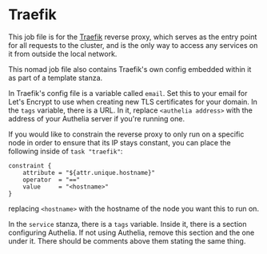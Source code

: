 # Traefik

This job file is for the [Traefik](https://github.com/traefik/traefik) reverse proxy, which serves as the entry point for all requests to the cluster, and is the only way to access any services on it from outside the local network.

This nomad job file also contains Traefik's own config embedded within it as part of a template stanza.

In Traefik's config file is a variable called `email`. Set this to your email for Let's Encrypt to use when creating new TLS certificates for your domain. In the `tags` variable, there is a URL. In it, replace `<authelia address>` with the address of your Authelia server if you're running one.

If you would like to constrain the reverse proxy to only run on a specific node in order to ensure that its IP stays constant, you can place the following inside of `task "traefik"`:

```hcl
constraint {
    attribute = "${attr.unique.hostname}"
    operator  = "=="
    value     = "<hostname>"
}
```

replacing `<hostname>` with the hostname of the node you want this to run on.

In the `service` stanza, there is a `tags` variable. Inside it, there is a section configuring Authelia. If not using Authelia, remove this section and the one under it. There should be comments above them stating the same thing.